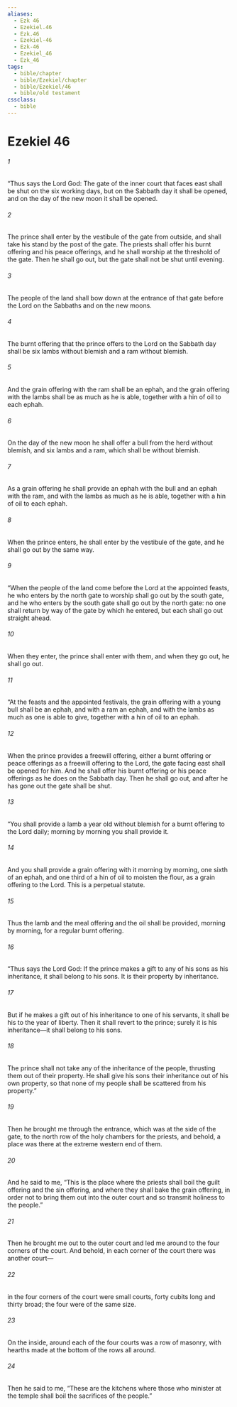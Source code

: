 ```yaml
---
aliases:
  - Ezk 46
  - Ezekiel.46
  - Ezk.46
  - Ezekiel-46
  - Ezk-46
  - Ezekiel_46
  - Ezk_46
tags:
  - bible/chapter
  - bible/Ezekiel/chapter
  - bible/Ezekiel/46
  - bible/old testament
cssclass:
  - bible
---
```


# Ezekiel 46

###### 1
“Thus says the Lord God: The gate of the inner court that faces east shall be shut on the six working days, but on the Sabbath day it shall be opened, and on the day of the new moon it shall be opened.
###### 2
The prince shall enter by the vestibule of the gate from outside, and shall take his stand by the post of the gate. The priests shall offer his burnt offering and his peace offerings, and he shall worship at the threshold of the gate. Then he shall go out, but the gate shall not be shut until evening.
###### 3
The people of the land shall bow down at the entrance of that gate before the Lord on the Sabbaths and on the new moons.
###### 4
The burnt offering that the prince offers to the Lord  on the Sabbath day shall be six lambs without blemish and a ram without blemish.
###### 5
And the grain offering with the ram shall be an ephah, and the grain offering with the lambs shall be as much as he is able, together with a hin of oil to each ephah.
###### 6
On the day of the new moon he shall offer a bull from the herd without blemish, and six lambs and a ram, which shall be without blemish.
###### 7
As a grain offering he shall provide an ephah with the bull and an ephah with the ram, and with the lambs as much as he is able, together with a hin of oil to each ephah.
###### 8
When the prince enters, he shall enter by the vestibule of the gate, and he shall go out by the same way.
###### 9
“When the people of the land come before the Lord at the appointed feasts, he who enters by the north gate to worship shall go out by the south gate, and he who enters by the south gate shall go out by the north gate: no one shall return by way of the gate by which he entered, but each shall go out straight ahead.
###### 10
When they enter, the prince shall enter with them, and when they go out, he shall go out.
###### 11
“At the feasts and the appointed festivals, the grain offering with a young bull shall be an ephah, and with a ram an ephah, and with the lambs as much as one is able to give, together with a hin of oil to an ephah.
###### 12
When the prince provides a freewill offering, either a burnt offering or peace offerings as a freewill offering to the Lord, the gate facing east shall be opened for him. And he shall offer his burnt offering or his peace offerings as he does on the Sabbath day. Then he shall go out, and after he has gone out the gate shall be shut.
###### 13
“You shall provide a lamb a year old without blemish for a burnt offering to the Lord daily; morning by morning you shall provide it.
###### 14
And you shall provide a grain offering with it morning by morning, one sixth of an ephah, and one third of a hin of oil to moisten the flour, as a grain offering to the Lord. This is a perpetual statute.
###### 15
Thus the lamb and the meal offering and the oil shall be provided, morning by morning, for a regular burnt offering.
###### 16
“Thus says the Lord God: If the prince makes a gift to any of his sons as his inheritance, it shall belong to his sons. It is their property by inheritance.
###### 17
But if he makes a gift out of his inheritance to one of his servants, it shall be his to the year of liberty. Then it shall revert to the prince; surely it is his inheritance—it shall belong to his sons.
###### 18
The prince shall not take any of the inheritance of the people, thrusting them out of their property. He shall give his sons their inheritance out of his own property, so that none of my people shall be scattered from his property.”
###### 19
Then he brought me through the entrance, which was at the side of the gate, to the north row of the holy chambers for the priests, and behold, a place was there at the extreme western end of them.
###### 20
And he said to me, “This is the place where the priests shall boil the guilt offering and the sin offering, and where they shall bake the grain offering, in order not to bring them out into the outer court and so transmit holiness to the people.”
###### 21
Then he brought me out to the outer court and led me around to the four corners of the court. And behold, in each corner of the court there was another court—
###### 22
in the four corners of the court were small courts, forty cubits long and thirty broad; the four were of the same size.
###### 23
On the inside, around each of the four courts was a row of masonry, with hearths made at the bottom of the rows all around.
###### 24
Then he said to me, “These are the kitchens where those who minister at the temple shall boil the sacrifices of the people.”


